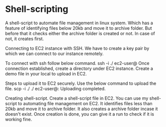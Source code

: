 # Shell-scripting
A shell-script to automate file management in linux system. Which has a feature of identifying files below 20kb and move it to archive folder. But before that it checks either the archive folder is created or not. In case of not, it creates first.

Connecting to EC2 instance with SSH.
We have to create a key pair by which we can connect to our instance remotely.

To connect with ssh follow below command.
ssh -i ./<private-key> ec2-user@<public-ip>
Once connection established, create a directory under EC2 instance. Create a demo file in your local to upload in EC2.

Steps to upload it to EC2 securely.
Use the below command to upload the file.
scp -i ./<private-key> ./<text-file> ec2-user@<public-DNS-name>:<folder-of-ec2>
Uploading completed.

Creating shell-script.
Create a shell-script file in EC2. You can use my shell-script to automating file management on EC2. It identifies files less than 20kb and move it to archive folder. It also creates a archive folder incase it doesn't exist.
Once creation is done, you can give it a run to check if it is working fine.
